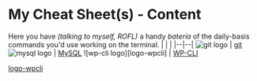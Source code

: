 # My Cheat Sheet(s) - Content

Here you have *(talking to myself, ROFL)* a handy *batería* of the daily-basis commands you'd use working on the terminal.
|  |  |
|--|--|
![git logo][logo-git] | [git](git/)
![mysql logo][logo-mysql] | [MySQL](mysql/)
![wp-cli logo][logo-wpcli] | [WP-CLI](wp-cli/)

[logo-git]: https://git-scm.com/images/logo@2x.png
[logo-mysql]: https://www.mysql.com/common/logos/mysql-logo.svg?v2
[logo-wpcli](https://wp-cli.org/assets/img/wp-cli-logo-inverted.png)
<!--stackedit_data:
eyJoaXN0b3J5IjpbMTM3MzYwODkxMiwtMTQ1MTc0ODEwLC04Nj
c5MTg3ODQsMTc1NDI4MjgyMV19
-->